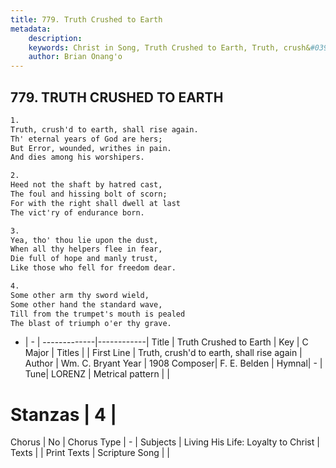 ```yaml
---
title: 779. Truth Crushed to Earth
metadata:
    description: 
    keywords: Christ in Song, Truth Crushed to Earth, Truth, crush&#039;d to earth, shall rise again, 
    author: Brian Onang'o
---
```



## 779. TRUTH CRUSHED TO EARTH

```txt
1.
Truth, crush'd to earth, shall rise again.
Th' eternal years of God are hers; 
But Error, wounded, writhes in pain.
And dies among his worshipers.

2.
Heed not the shaft by hatred cast,
The foul and hissing bolt of scorn;
For with the right shall dwell at last
The vict'ry of endurance born.  

3.
Yea, tho' thou lie upon the dust,
When all thy helpers flee in fear,
Die full of hope and manly trust,
Like those who fell for freedom dear.

4.
Some other arm thy sword wield,
Some other hand the standard wave,
Till from the trumpet's mouth is pealed
The blast of triumph o'er thy grave.
```

- |   -  |
-------------|------------|
Title | Truth Crushed to Earth |
Key | C Major |
Titles |  |
First Line | Truth, crush&#039;d to earth, shall rise again |
Author | Wm. C. Bryant
Year | 1908
Composer| F. E. Belden |
Hymnal|  - |
Tune| LORENZ |
Metrical pattern | |
# Stanzas | 4 |
Chorus | No |
Chorus Type | - |
Subjects | Living His Life: Loyalty to Christ |
Texts |  |
Print Texts | 
Scripture Song |  |
  

